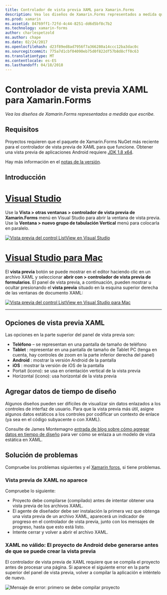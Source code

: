 ```yaml
---
title: Controlador de vista previa XAML para Xamarin.Forms
description: Vea los diseños de Xamarin.Forms representados a medida que escribe.
ms.prod: xamarin
ms.assetid: 84769ff1-72fd-4c44-8251-dd6d5bf8c7b2
ms.technology: xamarin-forms
author: charlespetzold
ms.author: chape
ms.date: 02/24/2017
ms.openlocfilehash: d23f89ed8ad7956f7a366280a14ccc12ba3dac0c
ms.sourcegitcommit: 775a7d1cbf04090eb75d0f822df57b8d8cff0c63
ms.translationtype: MT
ms.contentlocale: es-ES
ms.lasthandoff: 04/18/2018
---
```

# <a name="xaml-previewer-for-xamarinforms"></a>Controlador de vista previa XAML para Xamarin.Forms

_Vea los diseños de Xamarin.Forms representados a medida que escribe._

## <a name="requirements"></a>Requisitos

Proyectos requieren que el paquete de Xamarin.Forms NuGet más reciente para el controlador de vista previa de XAML para que funcione. Obtener una vista previa de aplicaciones Android requiere [JDK 1.8 x64](http://www.oracle.com/technetwork/java/javase/downloads/jdk8-downloads-2133151.html).

Hay más información en el [notas de la versión](https://developer.xamarin.com/releases/studio/xamarin.studio_6.2/xamarin.studio_6.2/#Xamarin_Forms_Previewer).

## <a name="getting-started"></a>Introducción

# <a name="visual-studiotabvswin"></a>[Visual Studio](#tab/vswin)

Use la **Vista > otras ventanas > controlador de vista previa de Xamarin.Forms** menú en Visual Studio para abrir la ventana de vista previa. Use la **Ventana > nuevo grupo de tabulación Vertical** menú para colocarla en paralelo.

[![Vista previa del control ListView en Visual Studio](xaml-previewer-images/xamlp-list-vs-sml.png "controlador de vista previa de formularios en Visual Studio")](xaml-previewer-images/xamlp-list-vs.png#lightbox "controlador de vista previa de formularios en Visual Studio")

# <a name="visual-studio-for-mactabvsmac"></a>[Visual Studio para Mac](#tab/vsmac)

El **vista previa** botón se puede mostrar en el editor haciendo clic en un archivo XAML y seleccionar **abrir con > controlador de vista previa de formularios**. El panel de vista previa, a continuación, pueden mostrar u ocultar presionando el **vista previa** situado en la esquina superior derecha de las ventanas de documento XAML:

[![Vista previa del control ListView en Visual Studio para Mac](xaml-previewer-images/xamlp-list-sml.png "controlador de vista previa de formularios en Visual Studio para Mac")](xaml-previewer-images/xamlp-list.png#lightbox "controlador de vista previa de formularios en Visual Studio para Mac")

-----

## <a name="xaml-preview-options"></a>Opciones de vista previa XAML

Las opciones en la parte superior del panel de vista previa son:

* **Teléfono** – se representan en una pantalla de tamaño de teléfono
* **Tablet** : representar en una pantalla de tamaño de Tablet PC (tenga en cuenta, hay controles de zoom en la parte inferior derecha del panel)
* **Android** : mostrar la versión Android de la pantalla
* **iOS** : mostrar la versión de iOS de la pantalla
* Portait (icono): se usa en orientación vertical de la vista previa
* Horizontal (icono): usa horizontal de la vista previa

## <a name="adding-design-time-data"></a>Agregar datos de tiempo de diseño

Algunos diseños pueden ser difíciles de visualizar sin datos enlazados a los controles de interfaz de usuario. Para que la vista previa más útil, asigne algunos datos estáticos a los controles por codificar un contexto de enlace (ya sea en el código subyacente o con XAML).

Consulte de James Montemagno [entrada de blog sobre cómo agregar datos en tiempo de diseño](http://motzcod.es/post/143702671962/xamarinforms-xaml-previewer-design-time-data) para ver cómo se enlaza a un modelo de vista estática en XAML.

## <a name="troubleshooting"></a>Solución de problemas

Compruebe los problemas siguientes y el [Xamarin foros](https://forums.xamarin.com/categories/xamarin-forms), si tiene problemas.

### <a name="xaml-preview-isnt-showing"></a>Vista previa de XAML no aparece

Compruebe lo siguiente:

* Proyecto debe compilarse (compilado) antes de intentar obtener una vista previa de los archivos XAML.
* El agente de diseñador debe ser instalación la primera vez que obtenga una vista previa de un archivo XAML, aparecerá un indicador de progreso en el controlador de vista previa, junto con los mensajes de progreso, hasta que esto está listo.
* Intente cerrar y volver a abrir el archivo XAML.

### <a name="invalid-xaml-the-android-project-needs-to-built-before-preview-can-be-created"></a>XAML no válido: El proyecto de Android debe generarse antes de que se puede crear la vista previa

El controlador de vista previa de XAML requiere que se compila el proyecto antes de procesar una página.
Si aparece el siguiente error en la parte superior del panel de vista previa, volver a compilar la aplicación e inténtelo de nuevo.

![Mensaje de error: primero se debe compilar proyecto](xaml-previewer-images/error-not-built-sml.png "mensaje de Error: volver a generar el proyecto")
